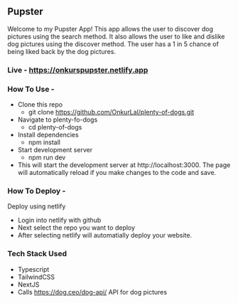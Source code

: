 ## Pupster

Welcome to my Pupster App! This app allows the user to discover dog pictures using the search method. It also allows the user to like and dislike dog pictures using the discover method. The user has a 1 in 5 chance of being liked back by the dog pictures.

### Live - https://onkurspupster.netlify.app

### How To Use -

- Clone this repo
  - git clone https://github.com/OnkurLal/plenty-of-dogs.git
- Navigate to plenty-fo-dogs
  - cd plenty-of-dogs
- Install dependencies
  - npm install
- Start development server
  - npm run dev
- This will start the development server at http://localhost:3000. The page will automatically reload if you make changes to the code and save.

### How To Deploy -

Deploy using netlify

- Login into netlify with github
- Next select the repo you want to deploy
- After selecting netlify will automatially deploy your website.

### Tech Stack Used

- Typescript
- TailwindCSS
- NextJS
- Calls https://dog.ceo/dog-api/ API for dog pictures
